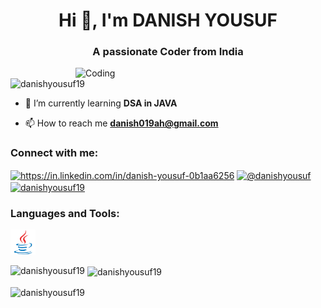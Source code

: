 <h1 align="center">Hi 👋, I'm DANISH YOUSUF</h1>
<h3 align="center">A passionate Coder from India</h3>
<img align="right" alt="Coding" width="400" src="https://cdn.dribbble.com/users/1162077/screenshots/3848914/programmer.gif">
<p align="left"> <img src="https://komarev.com/ghpvc/?username=danishyousuf19&label=Profile%20views&color=0e75b6&style=flat" alt="danishyousuf19" /> </p>

- 🌱 I’m currently learning **DSA in JAVA**

- 📫 How to reach me **danish019ah@gmail.com**

<h3 align="left">Connect with me:</h3>
<p align="left">
<a href="https://linkedin.com/in/https://in.linkedin.com/in/danish-yousuf-0b1aa6256" target="blank"><img align="center" src="https://raw.githubusercontent.com/rahuldkjain/github-profile-readme-generator/master/src/images/icons/Social/linked-in-alt.svg" alt="https://in.linkedin.com/in/danish-yousuf-0b1aa6256" height="30" width="40" /></a>
<a href="https://www.hackerrank.com/@danishyousuf" target="blank"><img align="center" src="https://raw.githubusercontent.com/rahuldkjain/github-profile-readme-generator/master/src/images/icons/Social/hackerrank.svg" alt="@danishyousuf" height="30" width="40" /></a>
<a href="https://auth.geeksforgeeks.org/user/danishyousuf19" target="blank"><img align="center" src="https://raw.githubusercontent.com/rahuldkjain/github-profile-readme-generator/master/src/images/icons/Social/geeks-for-geeks.svg" alt="danishyousuf19" height="30" width="40" /></a>
</p>

<h3 align="left">Languages and Tools:</h3>
<p align="left"> <a href="https://www.java.com" target="_blank" rel="noreferrer"> <img src="https://raw.githubusercontent.com/devicons/devicon/master/icons/java/java-original.svg" alt="java" width="40" height="40"/> </a> </p>

<p><img align="left" src="https://github-readme-stats.vercel.app/api/top-langs?username=danishyousuf19&show_icons=true&locale=en&layout=compact" alt="danishyousuf19" /></p>

<p>&nbsp;<img align="center" src="https://github-readme-stats.vercel.app/api?username=danishyousuf19&show_icons=true&locale=en" alt="danishyousuf19" /></p>

<p><img align="center" src="https://github-readme-streak-stats.herokuapp.com/?user=danishyousuf19&" alt="danishyousuf19" /></p>
